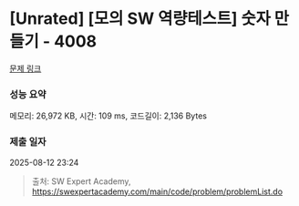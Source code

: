 # [Unrated] [모의 SW 역량테스트] 숫자 만들기 - 4008 

[문제 링크](https://swexpertacademy.com/main/code/problem/problemDetail.do?contestProbId=AWIeRZV6kBUDFAVH) 

### 성능 요약

메모리: 26,972 KB, 시간: 109 ms, 코드길이: 2,136 Bytes

### 제출 일자

2025-08-12 23:24



> 출처: SW Expert Academy, https://swexpertacademy.com/main/code/problem/problemList.do